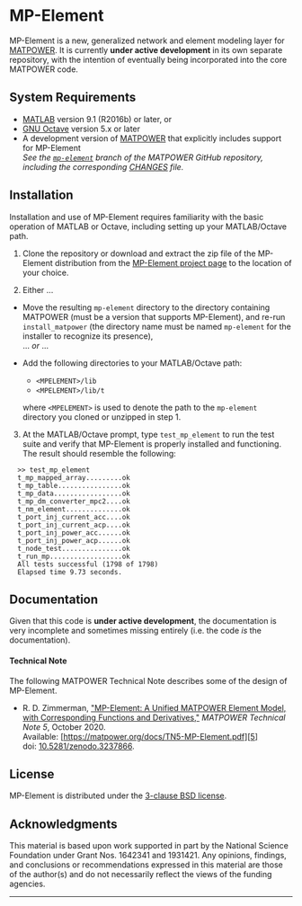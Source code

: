 MP-Element
==========

MP-Element is a new, generalized network and element modeling layer for
[MATPOWER][1]. It is currently **under active development** in its own
separate repository, with the intention of eventually being incorporated
into the core MATPOWER code.


System Requirements
-------------------
*   [MATLAB][2] version 9.1 (R2016b) or later, or
*   [GNU Octave][3] version 5.x or later
*   A development version of [MATPOWER][1] that explicitly includes support
    for MP-Element  
    _See the [`mp-element`][8] branch of the MATPOWER GitHub repository,
    including the corresponding [CHANGES][9] file._


Installation
------------

Installation and use of MP-Element requires familiarity with the basic operation
of MATLAB or Octave, including setting up your MATLAB/Octave path.

1.  Clone the repository or download and extract the zip file of the MP-Element
    distribution from the [MP-Element project page][4] to the location of your
    choice.

2.  Either ...
  - Move the resulting `mp-element` directory to the directory
    containing MATPOWER (must be a version that supports MP-Element),
    and re-run `install_matpower` (the directory name must be named
    `mp-element` for the installer to recognize its presence),  
  ... _or_ ...
  - Add the following directories to your MATLAB/Octave path:
    * `<MPELEMENT>/lib`
    * `<MPELEMENT>/lib/t`

    where `<MPELEMENT>` is used to denote the path to the `mp-element`
    directory you cloned or unzipped in step 1.

3.  At the MATLAB/Octave prompt, type `test_mp_element` to run the test
    suite and verify that MP-Element is properly installed and functioning.
    The result should resemble the following:
```
  >> test_mp_element
  t_mp_mapped_array.........ok
  t_mp_table................ok
  t_mp_data.................ok
  t_mp_dm_converter_mpc2....ok
  t_nm_element..............ok
  t_port_inj_current_acc....ok
  t_port_inj_current_acp....ok
  t_port_inj_power_acc......ok
  t_port_inj_power_acp......ok
  t_node_test...............ok
  t_run_mp..................ok
  All tests successful (1798 of 1798)
  Elapsed time 9.73 seconds.
```


Documentation
-------------

Given that this code is **under active development**, the documentation is
very incomplete and sometimes missing entirely (i.e. the code _is_ the
documentation).

#### Technical Note

The following MATPOWER Technical Note describes some of the design of
MP-Element.

- R. D. Zimmerman, ["MP-Element: A Unified MATPOWER Element Model, with
  Corresponding Functions and Derivatives,"][5] _MATPOWER Technical Note 5_,
  October 2020.  
  Available: [https://matpower.org/docs/TN5-MP-Element.pdf][5]  
  doi: [10.5281/zenodo.3237866][6].


License
-------

MP-Element is distributed under the [3-clause BSD license][7].


Acknowledgments
---------------

This material is based upon work supported in part by the National Science
Foundation under Grant Nos. 1642341 and 1931421. Any opinions, findings, and
conclusions or recommendations expressed in this material are those of the
author(s) and do not necessarily reflect the views of the funding agencies.

----
[1]: https://github.com/MATPOWER/matpower
[2]: https://www.mathworks.com/
[3]: https://www.gnu.org/software/octave/
[4]: https://github.com/MATPOWER/mp-element
[5]: https://matpower.org/docs/TN5-MP-Element.pdf
[6]: https://doi.org/10.5281/zenodo.4110676
[7]: LICENSE
[8]: https://github.com/MATPOWER/matpower/tree/mp-element
[9]: https://github.com/MATPOWER/matpower/blob/mp-element/CHANGES.md
